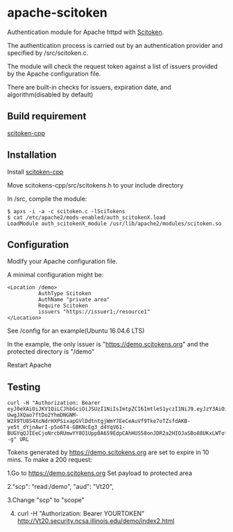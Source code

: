 # apache-scitoken

Authentication module for Apache httpd with [Scitoken](scitoken.org).

The authentication process is carried out by an authentication provider and specified by /src/scitoken.c.

The module will check the request token against a list of issuers provided by the Apache configuration file.

There are built-in checks for issuers, expiration date, and algorithm(disabled by default)


## Build requirement
[scitoken-cpp](https://github.com/scitokens/scitokens-cpp)

## Installation

Install [scitoken-cpp](https://github.com/scitokens/scitokens-cpp)

Move scitokens-cpp/src/scitokens.h to your include directory

In /src, compile the module:
```
$ apxs -i -a -c scitoken.c -lSciTokens
$ cat /etc/apache2/mods-enabled/auth_scitokenX.load
LoadModule auth_scitokenX_module /usr/lib/apache2/modules/scitoken.so
```

## Configuration
Modify your Apache configuration file.

A minimal configuration might be:

```
<Location /demo>
          AuthType Scitoken
          AuthName "private area"
          Require Scitoken
          issuers "https://issuer1;/resource1"
</Location>
```

See /config for an example(Ubuntu 16.04.6 LTS)

In the example, the only issuer is "https://demo.scitokens.org" and the protected directory is "/demo"

Restart Apache

## Testing
```
curl -H "Authorization: Bearer eyJ0eXAiOiJKV1QiLCJhbGciOiJSUzI1NiIsImtpZCI6ImtleS1yczI1NiJ9.eyJzY3AiOiJyZWFkOi9kZW1vIiwiYXVkIjoiaHR0cDovL1Z0MjAuc2VjdXJpdHkubmNzYS5pbGxpbm9pcy5lZHUiLCJpc3MiOiJodHRwczovL2RlbW8uc2NpdG9rZW5zLm9yZyIsImV4cCI6MTU1Mzg4NTg4OCwiaWF0IjoxNTUzODg1Mjg4LCJuYmYiOjE1NTM4ODUyODgsImp0aSI6IjgyNGYzNDgxLWE5ZTAtNDZkZC04N2Q3LTAxZTBhZGVhN2Y5MyJ9.pQNp4MN1Bj38zCGwwGLlBBGh6BRUHmsw1Q54hjX-UwgJXQao7ftDo2YhmDNGNM-W2X9TU8S4XcNdrHXPSixapGVlDdtntgjWmY7EeCeAuVf9Tke7oTZsfdAKB-ye5t_dYjnAwrI-p5o6T4-GBKNcEg3_d4YqV61-BUGYqQJIEeCjoNrcbRUmwYY8O1Upp0A6S9EdpCAhHUS58onJDR2a2HIOJaSBo88UKxLWTofLUFn8P35Or_u2YZCHbp9nJ9JmTL1uVTHBd6vsWBsj8byOuZvfbOHll_vjOQ6DCc899R4Af1_ezA3no8ONGJJ3zAQSNRl2kIoLBBEp5MZw4r1--g" URL
```
Tokens generated by https://demo.scitokens.org are set to expire in 10 mins.
To make a 200 request:

1.Go to https://demo.scitokens.org Set payload to protected area

2."scp": "read:/demo", "aud": "Vt20",

3.Change "scp" to "scope"

4. curl -H "Authorization: Bearer YOURTOKEN" http://Vt20.security.ncsa.illinois.edu/demo/index2.html

